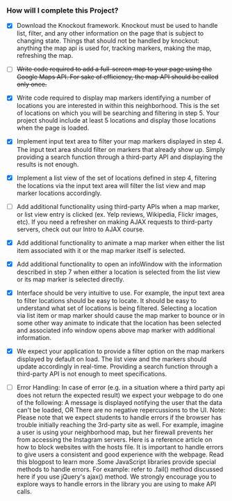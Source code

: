 ### How will I complete this Project?

- [x] Download the Knockout framework. Knockout must be used to handle list, filter, and any other information on the page that is subject to changing state. Things that should not be handled by knockout: anything the map api is used for, tracking markers, making the map, refreshing the map.

- [ ] ~~Write code required to add a full-screen map to your page using the Google Maps API. For sake of efficiency, the map API should be called only once.~~

- [x] Write code required to display map markers identifying a number of locations you are interested in within this neighborhood. This is the set of locations on which you will be searching and filtering in step 5. Your project should include at least 5 locations and display those locations when the page is loaded.

- [x] Implement input text area to filter your map markers displayed in step 4. The input text area should filter on markers that already show up. Simply providing a search function through a third-party API and displaying the results is not enough.

- [x] Implement a list view of the set of locations defined in step 4, filtering the locations via the input text area will filter the list view and map marker locations accordingly.

- [ ] Add additional functionality using third-party APIs when a map marker, or list view entry is clicked (ex. Yelp reviews, Wikipedia, Flickr images, etc). If you need a refresher on making AJAX requests to third-party servers, check out our Intro to AJAX course.

- [x] Add additional functionality to animate a map marker when either the list item associated with it or the map marker itself is selected.

- [x] Add additional functionality to open an infoWindow with the information described in step 7 when either a location is selected from the list view or its map marker is selected directly.

- [x] Interface should be very intuitive to use. For example, the input text area to filter locations should be easy to locate. It should be easy to understand what set of locations is being filtered. Selecting a location via list item or map marker should cause the map marker to bounce or in some other way animate to indicate that the location has been selected and associated info window opens above map marker with additional information.

- [x] We expect your application to provide a filter option on the map markers displayed by default on load. The list view and the markers should update accordingly in real-time. Providing a search function through a third-party API is not enough to meet specifications.

- [ ] Error Handling: In case of error (e.g. in a situation where a third party api does not return the expected result) we expect your webpage to do one of the following: A message is displayed notifying the user that the data can't be loaded, OR There are no negative repercussions to the UI. Note: Please note that we expect students to handle errors if the browser has trouble initially reaching the 3rd-party site as well. For example, imagine a user is using your neighborhood map, but her firewall prevents her from accessing the Instagram servers. Here is a reference article on how to block websites with the hosts file. It is important to handle errors to give users a consistent and good experience with the webpage. Read this blogpost to learn more .Some JavaScript libraries provide special methods to handle errors. For example: refer to .fail() method discussed here if you use jQuery's ajax() method. We strongly encourage you to explore ways to handle errors in the library you are using to make API calls.
